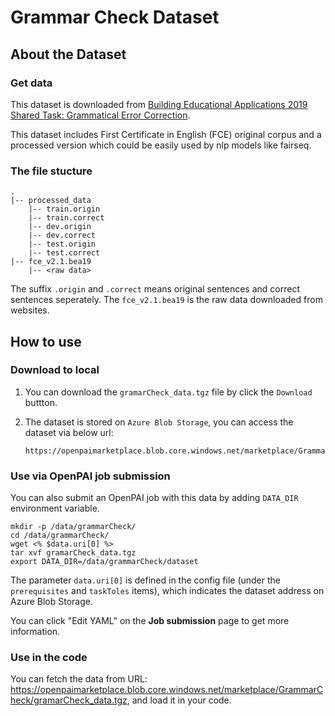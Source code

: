 # Grammar Check Dataset

## About the Dataset

### Get data

This dataset is downloaded from [Building Educational Applications 2019 Shared Task: Grammatical Error Correction](https://www.cl.cam.ac.uk/research/nl/bea2019st/).

This dataset includes First Certificate in English (FCE) original corpus and a processed version which could be easily used by nlp models like fairseq.

### The file stucture

  ```
  .
  |-- processed_data
      |-- train.origin
      |-- train.correct
      |-- dev.origin
      |-- dev.correct
      |-- test.origin
      |-- test.correct
  |-- fce_v2.1.bea19
      |-- <raw data>
  ```

  The suffix ```.origin``` and ```.correct``` means original sentences and correct sentences seperately. The ```fce_v2.1.bea19``` is the raw data downloaded from websites.

## How to use

### Download to local

1. You can download the `gramarCheck_data.tgz` file by click the `Download` buttton.
   
2. The dataset is stored on `Azure Blob Storage`, you can access the dataset via below url:
   ```
   https://openpaimarketplace.blob.core.windows.net/marketplace/GrammarCheck/gramarCheck_data.tgz
   ```

### Use via OpenPAI job submission

You can also submit an OpenPAI job with this data by adding `DATA_DIR` environment variable.

```
mkdir -p /data/grammarCheck/
cd /data/grammarCheck/
wget <% $data.uri[0] %>
tar xvf gramarCheck_data.tgz
export DATA_DIR=/data/grammarCheck/dataset
```

The parameter `data.uri[0]` is defined in the config file (under the `prerequisites` and `taskToles` items), which indicates the dataset address on Azure Blob Storage.

You can click "Edit YAML" on the **Job submission** page to get more information.

### Use in the code

You can fetch the data from URL: https://openpaimarketplace.blob.core.windows.net/marketplace/GrammarCheck/gramarCheck_data.tgz,  and load it in your code.

